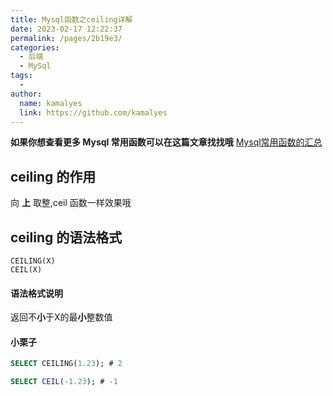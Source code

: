 ```yaml
---
title: Mysql函数之ceiling详解
date: 2023-02-17 12:22:37
permalink: /pages/2b19e3/
categories:
  - 后端
  - MySql
tags:
  - 
author: 
  name: kamalyes
  link: https://github.com/kamalyes
---
```

**如果你想查看更多 Mysql 常用函数可以在这篇文章找找哦**
[Mysql常用函数的汇总](./01.Mysql常用函数汇总.md)

ceiling 的作用
-----------

向 **上** 取整,ceil 函数一样效果哦

ceiling 的语法格式
-------------

```
CEILING(X)
CEIL(X)
```

#### 语法格式说明

返回不**小**于X的最**小**整数值  

#### 小栗子

```sql
SELECT CEILING(1.23); # 2

SELECT CEIL(-1.23); # -1
```
